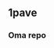 ## 1pave
### Oma repo
<picture>
 <source media="prefers-color-scheme: dark)" srcset= "ei-vielä-mikkää">
